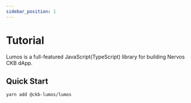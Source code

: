 ```yaml
---
sidebar_position: 1
---
```


# Tutorial

Lumos is a full-featured JavaScript(TypeScript) library for building Nervos CKB dApp.

## Quick Start

```
yarn add @ckb-lumos/lumos
```
